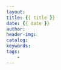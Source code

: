 ```yaml
---
layout: 
title: {{ title }}
date: {{ date }}
author: 
header-img: 
catalog: 
keywords: 
tags:
	-
---
```

